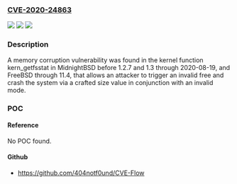 ### [CVE-2020-24863](https://cve.mitre.org/cgi-bin/cvename.cgi?name=CVE-2020-24863)
![](https://img.shields.io/static/v1?label=Product&message=n%2Fa&color=blue)
![](https://img.shields.io/static/v1?label=Version&message=n%2Fa&color=blue)
![](https://img.shields.io/static/v1?label=Vulnerability&message=n%2Fa&color=brighgreen)

### Description

A memory corruption vulnerability was found in the kernel function kern_getfsstat in MidnightBSD before 1.2.7 and 1.3 through 2020-08-19, and FreeBSD through 11.4, that allows an attacker to trigger an invalid free and crash the system via a crafted size value in conjunction with an invalid mode.

### POC

#### Reference
No POC found.

#### Github
- https://github.com/404notf0und/CVE-Flow

